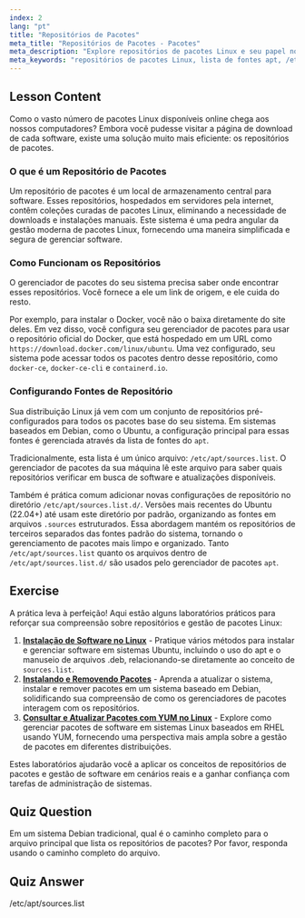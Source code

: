 ```yaml
---
index: 2
lang: "pt"
title: "Repositórios de Pacotes"
meta_title: "Repositórios de Pacotes - Pacotes"
meta_description: "Explore repositórios de pacotes Linux e seu papel no gerenciamento de pacotes. Saiba como seu sistema usa fontes como o arquivo /etc/apt/sources.list para encontrar e instalar pacotes Linux."
meta_keywords: "repositórios de pacotes Linux, lista de fontes apt, /etc/apt/sources.list, pacotes Linux, Linux para iniciantes, tutorial Linux, gerenciamento de pacotes"
---
```


## Lesson Content

Como o vasto número de pacotes Linux disponíveis online chega aos nossos computadores? Embora você pudesse visitar a página de download de cada software, existe uma solução muito mais eficiente: os repositórios de pacotes.

### O que é um Repositório de Pacotes

Um repositório de pacotes é um local de armazenamento central para software. Esses repositórios, hospedados em servidores pela internet, contêm coleções curadas de pacotes Linux, eliminando a necessidade de downloads e instalações manuais. Este sistema é uma pedra angular da gestão moderna de pacotes Linux, fornecendo uma maneira simplificada e segura de gerenciar software.

### Como Funcionam os Repositórios

O gerenciador de pacotes do seu sistema precisa saber onde encontrar esses repositórios. Você fornece a ele um link de origem, e ele cuida do resto.

Por exemplo, para instalar o Docker, você não o baixa diretamente do site deles. Em vez disso, você configura seu gerenciador de pacotes para usar o repositório oficial do Docker, que está hospedado em um URL como `https://download.docker.com/linux/ubuntu`. Uma vez configurado, seu sistema pode acessar todos os pacotes dentro desse repositório, como `docker-ce`, `docker-ce-cli` e `containerd.io`.

### Configurando Fontes de Repositório

Sua distribuição Linux já vem com um conjunto de repositórios pré-configurados para todos os pacotes base do seu sistema. Em sistemas baseados em Debian, como o Ubuntu, a configuração principal para essas fontes é gerenciada através da lista de fontes do `apt`.

Tradicionalmente, esta lista é um único arquivo: `/etc/apt/sources.list`. O gerenciador de pacotes da sua máquina lê este arquivo para saber quais repositórios verificar em busca de software e atualizações disponíveis.

Também é prática comum adicionar novas configurações de repositório no diretório `/etc/apt/sources.list.d/`. Versões mais recentes do Ubuntu (22.04+) até usam este diretório por padrão, organizando as fontes em arquivos `.sources` estruturados. Essa abordagem mantém os repositórios de terceiros separados das fontes padrão do sistema, tornando o gerenciamento de pacotes mais limpo e organizado. Tanto `/etc/apt/sources.list` quanto os arquivos dentro de `/etc/apt/sources.list.d/` são usados pelo gerenciador de pacotes `apt`.

## Exercise

A prática leva à perfeição! Aqui estão alguns laboratórios práticos para reforçar sua compreensão sobre repositórios e gestão de pacotes Linux:

1. **[Instalação de Software no Linux](https://labex.io/pt/labs/linux-software-installation-on-linux-18005)** - Pratique vários métodos para instalar e gerenciar software em sistemas Ubuntu, incluindo o uso do apt e o manuseio de arquivos .deb, relacionando-se diretamente ao conceito de `sources.list`.
2. **[Instalando e Removendo Pacotes](https://labex.io/pt/labs/linux-installing-and-removing-packages-385380)** - Aprenda a atualizar o sistema, instalar e remover pacotes em um sistema baseado em Debian, solidificando sua compreensão de como os gerenciadores de pacotes interagem com os repositórios.
3. **[Consultar e Atualizar Pacotes com YUM no Linux](https://labex.io/pt/labs/rhel-query-and-update-packages-with-yum-in-linux-590869)** - Explore como gerenciar pacotes de software em sistemas Linux baseados em RHEL usando YUM, fornecendo uma perspectiva mais ampla sobre a gestão de pacotes em diferentes distribuições.

Estes laboratórios ajudarão você a aplicar os conceitos de repositórios de pacotes e gestão de software em cenários reais e a ganhar confiança com tarefas de administração de sistemas.

## Quiz Question

Em um sistema Debian tradicional, qual é o caminho completo para o arquivo principal que lista os repositórios de pacotes? Por favor, responda usando o caminho completo do arquivo.

## Quiz Answer

/etc/apt/sources.list

